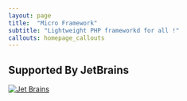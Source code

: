 ```yaml
---
layout: page
title:  "Micro Framework"
subtitle: "Lightweight PHP frameworkd for all !"
callouts: homepage_callouts
---
```


## Supported By JetBrains
  [![Jet Brains](https://resources.jetbrains.com/storage/products/company/brand/logos/jb_beam.svg)](https://www.jetbrains.com/)
